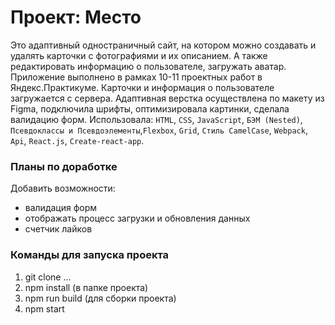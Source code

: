 # Проект: Место

Это адаптивный одностраничный сайт, на котором можно создавать и удалять карточки
с фотографиями и их описанием. А также редактировать информацию о пользователе, загружать аватар.
Приложение выполнено в рамках 10-11 проектных работ в Яндекс.Практикуме. Карточки и информация о пользователе 
загружается с сервера. Адаптивная верстка осуществлена по макету из Figma, подключила шрифты,
оптимизировала картинки, сделала валидацию форм. Использовала: `HTML`, `CSS`, `JavaScript`, `БЭМ (Nested)`, 
`Псевдоклассы и Псевдоэлементы`,`Flexbox`, `Grid`, `Стиль CamelCase`, `Webpack`, `Api`, `React.js`, 
`Create-react-app`.

### Планы по доработке

Добавить возможности:
* валидация форм
* отображать процесс загрузки и обновления данных
* счетчик лайков

### Команды для запуска проекта

1. git clone ...
2. npm install (в папке проекта)
3. npm run build (для сборки проекта)
4. npm start

